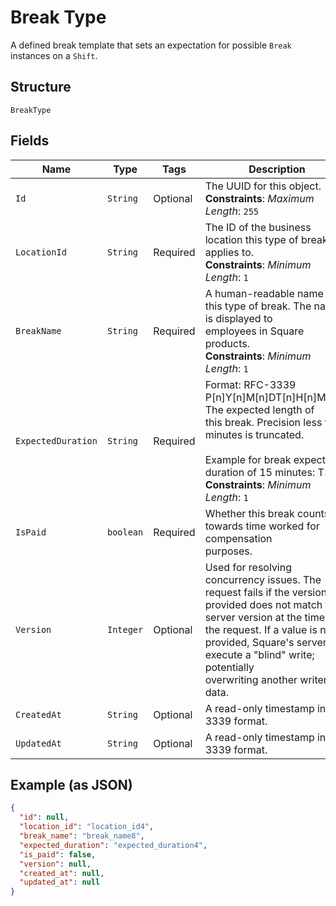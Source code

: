 
# Break Type

A defined break template that sets an expectation for possible `Break`
instances on a `Shift`.

## Structure

`BreakType`

## Fields

| Name | Type | Tags | Description | Getter |
|  --- | --- | --- | --- | --- |
| `Id` | `String` | Optional | The UUID for this object.<br>**Constraints**: *Maximum Length*: `255` | String getId() |
| `LocationId` | `String` | Required | The ID of the business location this type of break applies to.<br>**Constraints**: *Minimum Length*: `1` | String getLocationId() |
| `BreakName` | `String` | Required | A human-readable name for this type of break. The name is displayed to<br>employees in Square products.<br>**Constraints**: *Minimum Length*: `1` | String getBreakName() |
| `ExpectedDuration` | `String` | Required | Format: RFC-3339 P[n]Y[n]M[n]DT[n]H[n]M[n]S. The expected length of<br>this break. Precision less than minutes is truncated.<br><br>Example for break expected duration of 15 minutes: T15M<br>**Constraints**: *Minimum Length*: `1` | String getExpectedDuration() |
| `IsPaid` | `boolean` | Required | Whether this break counts towards time worked for compensation<br>purposes. | boolean getIsPaid() |
| `Version` | `Integer` | Optional | Used for resolving concurrency issues. The request fails if the version<br>provided does not match the server version at the time of the request. If a value is not<br>provided, Square's servers execute a "blind" write; potentially<br>overwriting another writer's data. | Integer getVersion() |
| `CreatedAt` | `String` | Optional | A read-only timestamp in RFC 3339 format. | String getCreatedAt() |
| `UpdatedAt` | `String` | Optional | A read-only timestamp in RFC 3339 format. | String getUpdatedAt() |

## Example (as JSON)

```json
{
  "id": null,
  "location_id": "location_id4",
  "break_name": "break_name8",
  "expected_duration": "expected_duration4",
  "is_paid": false,
  "version": null,
  "created_at": null,
  "updated_at": null
}
```

